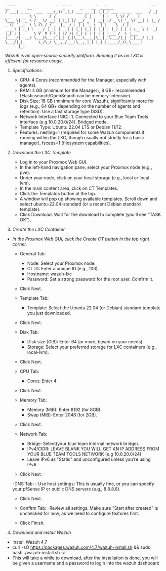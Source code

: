 ````
 ____                  _  __ _           _   _                    __             __        __              _       _    __  ______ 
/ ___| _ __   ___  ___(_)/ _(_) ___ __ _| |_(_) ___  _ __  ___   / _| ___  _ __  \ \      / /_ _ _____   _| |__   | |   \ \/ / ___|
\___ \| '_ \ / _ \/ __| | |_| |/ __/ _` | __| |/ _ \| '_ \/ __| | |_ / _ \| '__|  \ \ /\ / / _` |_  / | | | '_ \  | |    \  / |    
 ___) | |_) |  __/ (__| |  _| | (_| (_| | |_| | (_) | | | \__ \ |  _| (_) | |      \ V  V / (_| |/ /| |_| | | | | | |___ /  \ |___ 
|____/| .__/ \___|\___|_|_| |_|\___\__,_|\__|_|\___/|_| |_|___/ |_|  \___/|_|       \_/\_/ \__,_/___|\__,_|_| |_| |_____/_/\_\____|
      |_|                                                                                                                          
````
*Wazuh is an open-source security platform. Running it as an LXC is efficient for resource usage.*

1. *Specifications:*
    - CPU: 4 Cores (recommended for the Manager, especially with agents).
    - RAM: 4 GB (minimum for the Manager), 8 GB+ recommended (Elasticsearch/OpenSearch can be memory-intensive).
    - Disk Size: 18 GB (minimum for core Wazuh), significantly more for logs (e.g., 64 GB+ depending on the number of agents and retention). Use a fast storage type (SSD).
    - Network Interface (NIC): 1. Connected to your Blue Team Tools interface (e.g 10.0.20.0/24). Bridged mode.
    - Template Type: Ubuntu 22.04 LTS or Debian 11/12.
    - Features: nesting=1 (required for some Wazuh components if running within the LXC, though usually not strictly for a basic manager), fscaps=1 (filesystem capabilities).

2. *Download the LXC Template*
    - Log in to your Proxmox Web GUI.
    - In the left-hand navigation pane, select your Proxmox node (e.g., pve).
    - Under your node, click on your local storage (e.g., local or local-lvm).
    - In the main content area, click on CT Templates.
    - Click the Templates button at the top.
    - A window will pop up showing available templates. Scroll down and select ubuntu-22.04-standard (or a recent Debian standard template).
    - Click Download. Wait for the download to complete (you'll see "TASK OK").

3. *Create the LXC Container*

- *In the Proxmox Web GUI, click the Create CT button in the top right corner.*

    - General Tab:
        - Node: Select your Proxmox node.
        - CT ID: Enter a unique ID (e.g., 103).
        - Hostname: wazuh-lxc
        - Password: Set a strong password for the root user. Confirm it.
    - Click Next.

    - Template Tab:
        - Template: Select the Ubuntu 22.04 (or Debian) standard template you just downloaded.
    - Click Next.

    - Disk Tab:
        - Disk size (GiB): Enter 64 (or more, based on your needs).
        - Storage: Select your preferred storage for LXC containers (e.g., local-lvm).
    - Click Next.

    - CPU Tab:
        - Cores: Enter 4.
    - Click Next.
    
    - Memory Tab:
        - Memory (MiB): Enter 8192 (for 8GB).
        - Swap (MiB): Enter 2048 (for 2GB).
    - Click Next.

    - Network Tab:
        - Bridge: Select(your blue team internal network bridge).
        - IPv4/CIDR: LEAVE BLANK YOU WILL GET AN IP ADDRESS FROM YOUR BLUE TEAM TOOLS NETWORK (e.g 10.0.20.0/24)
        - Leave IPv6 as "Static" and unconfigured unless you're using IPv6.
    - Click Next.
    
    -DNS Tab:
        - Use host settings: This is usually fine, or you can specify your pfSense IP or public DNS servers (e.g., 8.8.8.8).
    - Click Next.

    - Confirm Tab:
        -Review all settings. Make sure "Start after created" is unchecked for now, as we need to configure features first.
    - Click Finish.

4. *Download and install Wazuh*

- Install Wazuh 4.7
- curl -sO https://packages.wazuh.com/4.7/wazuh-install.sh && sudo bash ./wazuh-install.sh -a
- This will take a while to download, after the installation is done, you will be given a username and a password to login into the wazuh dashboard
